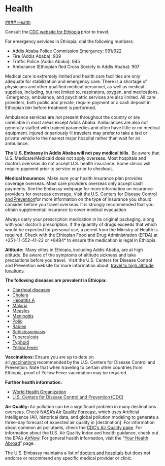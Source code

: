 # Health

[#### Health](javascript:void(0); "Health")

Consult the [CDC website for Ethiopia](https://wwwnc.cdc.gov/travel/destinations/traveler/none/ethiopia) prior to travel.

For emergency services in Ethiopia, dial the following numbers:

* Addis Ababa Police Commission Emergency: 991/922
* Fire (Addis Ababa): 939
* Traffic Police (Addis Ababa): 945
* Ambulance (Ethiopian Red Cross Society in Addis Ababa): 907

Medical care is extremely limited and health care facilities are only adequate for stabilization and emergency care. There is a shortage of physicians and other qualified medical personnel, as well as medical supplies, including, but not limited to, respirators, oxygen, and medications.  Emergency, ambulance, and psychiatric services are also limited. All care providers, both public and private, require payment or a cash deposit in Ethiopian birr before treatment is performed.

Ambulance services are not present throughout the country or are unreliable in most areas except Addis Ababa. Ambulances are also not generally staffed with trained paramedics and often have little or no medical equipment. Injured or seriously ill travelers may prefer to take a taxi or private vehicle to the nearest major hospital rather than wait for an ambulance.

**The U.S. Embassy in Addis Ababa will not pay medical bills.**  Be aware that U.S. Medicare/Medicaid does not apply overseas. Most hospitals and doctors overseas do not accept U.S. health insurance. Some clinics will require payment prior to service or prior to checkout.

**Medical Insurance:**  Make sure your health insurance plan provides coverage overseas. Most care providers overseas only accept cash payments. See the Embassy webpage for more information on insurance providers for overseas coverage. Visit the [U.S. Centers for Disease Control and Prevention](https://wwwnc.cdc.gov/travel/page/insurance)for more information on the type of insurance you should consider before you travel overseas. It is strongly recommended that you obtain supplemental insurance to cover medical evacuation.

Always carry your prescription medication in its original packaging, along with your doctor’s prescription. If the quantity of drugs exceeds that which would be expected for personal use, a permit from the Ministry of Health is required. Check with the Ethiopian Food and Drug Administration (EFDA) at +251-11-552-41-22 or \*8484\* to ensure the medication is legal in Ethiopia.

**Altitude:**  Many cities in Ethiopia, including Addis Ababa, are at high altitude. Be aware of the symptoms of altitude sickness and take precautions before you travel.  Visit the U.S. Centers for Disease Control and Prevention website for more information about  [travel to high altitude locations](https://wwwnc.cdc.gov/travel/page/travel-to-high-altitudes).

**The following diseases are prevalent in Ethiopia:**

* [Diarrheal diseases](https://wwwnc.cdc.gov/travel/page/travelers-diarrhea)
* [Cholera](https://wwwnc.cdc.gov/travel/diseases/cholera)
* [Hepatitis A](https://wwwnc.cdc.gov/travel/diseases/hepatitis-a)
* [Malaria](https://wwwnc.cdc.gov/travel/diseases/malaria)
* [Measles](https://wwwnc.cdc.gov/travel/diseases/measles)
* [Meningitis](https://wwwnc.cdc.gov/travel/diseases/meningococcal-disease)
* [Polio](https://wwwnc.cdc.gov/travel/diseases/poliomyelitis)
* [Rabies](https://wwwnc.cdc.gov/travel/diseases/rabies)
* [Schistosomiasis](https://www.cdc.gov/parasites/schistosomiasis/)
* [Tuberculosis](https://wwwnc.cdc.gov/travel/diseases/tuberculosis)
* [Typhoid](https://wwwnc.cdc.gov/travel/diseases/typhoid)
* [Yellow Fever](https://wwwnc.cdc.gov/travel/diseases/yellow-fever)

**Vaccinations:** Ensure you are up to date on all [vaccinations](https://www.cdc.gov/vaccines/) recommended by the U.S. Centers for Disease Control and Prevention. Note that when traveling to certain other countries from Ethiopia, proof of Yellow Fever vaccination may be required.

**Further health information:**

* [World Health Organization](https://www.who.int/)
* [U.S. Centers for Disease Control and Prevention (CDC)](https://wwwnc.cdc.gov/travel/)

**Air Quality:** Air pollution can be a significant problem in many destinations overseas. Check [NASA’s Air Quality Forecast](https://aeronet.gsfc.nasa.gov/new_web/aqforecast), which uses Artificial Intelligence (AI), historical data, and global pollution modeling to generate a three-day forecast of expected air quality in [destination]. For information about common air pollutants, check the [CDC’s Air Quality page](https://www.cdc.gov/air-quality/pollutants/). For information about the U.S. Air Quality Index and health guidance, check out the EPA’s [AirNow](https://www.airnow.gov/aqi/aqi-basics/). For general health information, visit the “[Your Health Abroad](https://travel.state.gov/content/travel/en/international-travel/before-you-go/your-health-abroad.html)” page.

The U.S. Embassy maintains a list of [doctors and hospitals](https://et.usembassy.gov/u-s-citizen-services/doctors/) but does not endorse or recommend any specific medical provider or clinic.